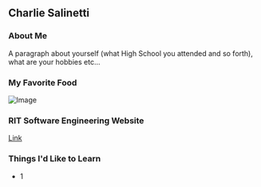 ## Charlie Salinetti

### About Me

A paragraph about yourself (what High School you attended and so forth), what are your hobbies etc...

### My Favorite Food

![Image](src)

### RIT Software Engineering Website

[Link](url)

### Things I'd Like to Learn

- 1

